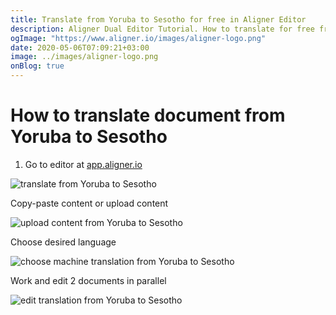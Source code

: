 ```yaml
---
title: Translate from Yoruba to Sesotho for free in Aligner Editor
description: Aligner Dual Editor Tutorial. How to translate for free from Yoruba to Sesotho. Aligner is multilingual document management platform. 
ogImage: "https://www.aligner.io/images/aligner-logo.png"
date: 2020-05-06T07:09:21+03:00
image: ../images/aligner-logo.png
onBlog: true
---
```


# How to translate document from Yoruba to Sesotho

1. Go to editor at [app.aligner.io](https://app.aligner.io "Aligner App web page")

![translate from Yoruba to Sesotho](../aligner-blank-editor.png "translate from Yoruba to Sesotho")

Copy-paste content or upload content

![upload content from Yoruba to Sesotho](../aligner-uploaded-document.png "upload content from Yoruba to Sesotho")

Choose desired language

![choose machine translation from Yoruba to Sesotho](../aligner-language-dropdown.png "choose machine translation from Yoruba to Sesotho")

Work and edit 2 documents in parallel

![edit translation from Yoruba to Sesotho](../aligner-double-sitded-editor.png "edit translation from Yoruba to Sesotho")

